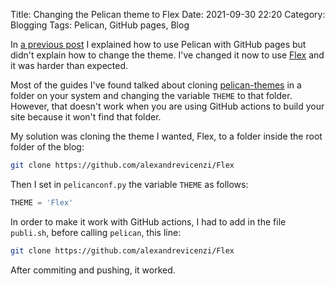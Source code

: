 Title: Changing the Pelican theme to Flex
Date: 2021-09-30 22:20
Category: Blogging
Tags: Pelican, GitHub pages, Blog

In [a previous
post]({filename}2021-09-28-using-pelican-as-blogging-platform-github.md) I
explained how to use Pelican with GitHub pages but didn't explain how to change
the theme. I've changed it now to use
[Flex](https://github.com/alexandrevicenzi/Flex) and it was harder than
expected.

Most of the guides I've found talked about cloning
[pelican-themes](https://github.com/getpelican/pelican-themes) in a folder on
your system and changing the variable `THEME` to that folder. However, that
doesn't work when you are using GitHub actions to build your site because it
won't find that folder.

My solution was cloning the theme I wanted, Flex, to a folder inside the root
folder of the blog:

```bash
git clone https://github.com/alexandrevicenzi/Flex
```

Then I set in `pelicanconf.py` the variable `THEME` as follows:

```python
THEME = 'Flex'
```

In order to make it work with GitHub actions, I had to add in the file
`publi.sh`, before calling `pelican`, this line:

```bash
git clone https://github.com/alexandrevicenzi/Flex
```

After commiting and pushing, it worked.
